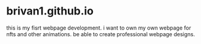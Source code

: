 # brivan1.github.io
this is my fisrt webpage development.
i want to own my own webpage for nfts and other animations.
be able to create professional webpage designs.
